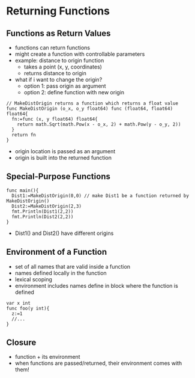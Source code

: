 # Returning Functions

## Functions as Return Values

- functions can return functions
- might create a function with controllable parameters
- example: distance to origin function
  - takes a point (x, y, coordinates)
  - returns distance to origin
- what if i want to change the origin?
  - option 1: pass origin as argument
  - option 2: define function with new origin

```golang
// MakeDistOrigin returns a function which returns a float value
func MakeDistOrigin (o_x, o_y float64) func (float64, float64) float64{
  fn:=func (x, y float64) float64{
    return math.Sqrt(math.Pow(x - o_x, 2) + math.Pow(y - o_y, 2))
  }
  return fn
}
```

- origin location is passed as an argument
- origin is built into the returned function

## Special-Purpose Functions

```golang
func main(){
  Dist1:=MakeDistOrigin(0,0) // make Dist1 be a function returned by MakeDistOrigin()
  Dist2:=MakeDistOrigin(2,3)
  fmt.Println(Dist1(2,2))
  fmt.Println(Dist2(2,2))
}
```

- Dist1() and Dist2() have different origins

## Environment of a Function

- set of all names that are valid inside a function
- names defined locally in the function
- lexical scoping
- environment includes names define in block where the function is defined

```golang
var x int
func foo(y int){
  z:=1
  //...
}
```

## Closure

- function + its environment
- when functions are passed/returned, their environment comes with them!
